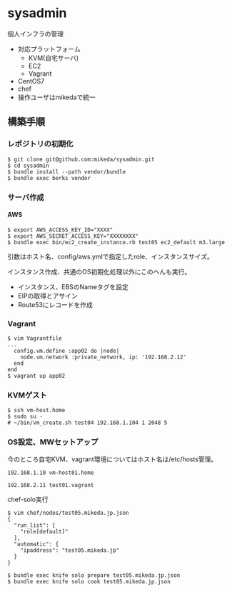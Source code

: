 sysadmin
==================

個人インフラの管理

* 対応プラットフォーム
  * KVM(自宅サーバ)
  * EC2
  * Vagrant
* CentOS7
* chef
* 操作ユーザはmikedaで統一

## 構築手順

### レポジトリの初期化

```
$ git clone git@github.com:mikeda/sysadmin.git
$ cd sysadmin
$ bundle install --path vendor/bundle
$ bundle exec berks vendor
```

### サーバ作成

#### AWS

```
$ export AWS_ACCESS_KEY_ID="XXXX"
$ export AWS_SECRET_ACCESS_KEY="XXXXXXXX"
$ bundle exec bin/ec2_create_instance.rb test05 ec2_default m3.large
```

引数はホスト名、config/aws.ymlで指定したrole、インスタンスサイズ。

インスタンス作成、共通のOS初期化処理以外にこのへんも実行。

* インスタンス、EBSのNameタグを設定
* EIPの取得とアサイン
* Route53にレコードを作成

### Vagrant

```
$ vim Vagrantfile
...
  config.vm.define :app02 do |node|
    node.vm.network :private_network, ip: '192.168.2.12'
  end
end
$ vagrant up app02
```

### KVMゲスト

```
$ ssh vm-host.home
$ sudo su -
# ~/bin/vm_create.sh test04 192.168.1.104 1 2048 5
```

### OS設定、MWセットアップ

今のところ自宅KVM、vagrant環境についてはホスト名は/etc/hosts管理。

```
192.168.1.10 vm-host01.home

192.168.2.11 test01.vagrant
```

chef-solo実行

```
$ vim chef/nodes/test05.mikeda.jp.json
{
  "run_list": [
    "role[default]"
  ],
  "automatic": {
    "ipaddress": "test05.mikeda.jp"
  }
}

$ bundle exec knife solo prepare test05.mikeda.jp.json
$ bundle exec knife solo cook test05.mikeda.jp.json
```
